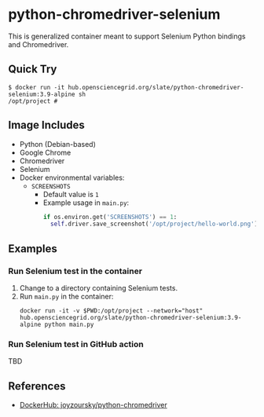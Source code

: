 # python-chromedriver-selenium

This is generalized container meant to support Selenium Python bindings and Chromedriver.

## Quick Try

```shell
$ docker run -it hub.opensciencegrid.org/slate/python-chromedriver-selenium:3.9-alpine sh
/opt/project # 
```

## Image Includes

* Python (Debian-based)
* Google Chrome
* Chromedriver
* Selenium
* Docker environmental variables:
  * `SCREENSHOTS`
    * Default value is `1`
    * Example usage in `main.py`:
      ```python
      if os.environ.get('SCREENSHOTS') == 1:
        self.driver.save_screenshot('/opt/project/hello-world.png')
      ```

## Examples

### Run Selenium test in the container

1. Change to a directory containing Selenium tests.
1. Run `main.py` in the container:
   ```shell
   docker run -it -v $PWD:/opt/project --network="host" hub.opensciencegrid.org/slate/python-chromedriver-selenium:3.9-alpine python main.py
   ```

### Run Selenium test in GitHub action

TBD

## References

* [DockerHub: joyzoursky/python-chromedriver](https://hub.docker.com/r/joyzoursky/python-chromedriver)
